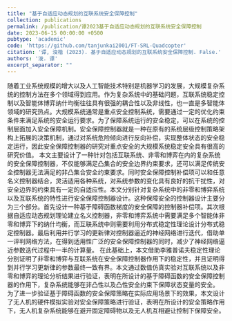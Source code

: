 ```yaml
---
title: "基于自适应动态规划的互联系统安全保障控制"
collection: publications
permalink: /publication/谭2023基于自适应动态规划的互联系统安全保障控制
date: 2023-06-15 00:00:00 +0500
pubtype: 'academic'
code: 'https://github.com/tanjunkai2001/FT-SRL-Quadcopter'
citation: '谭, 浚楷 (2023). 基于自适应动态规划的互联系统安全保障控制. False.'
authors: '浚. 谭'
excerpt_separator: ""
---
```

随着工业系统规模的增大以及人工智能技术特别是机器学习的发展，大规模复杂系统的控制方法在多个领域得到应用。作为复杂系统中的基础问题，互联系统稳定控制以及智能体博弈纳什均衡往往具有很强的耦合性以及非线性，也一直是多智能体领域的研究热点。大规模系统通常是重点安全控制系统，需要通过一定的优化约束条件来满足系统的安全运行要求。为了保障系统运行的安全稳定，可以在系统的控制层面加入安全保障机制。安全保障控制器就是一种在原有的系统层级控制策略架构上拓展的决策机制，通过对系统危险倾向进行反向补偿，实现整体状态的安全稳定运行，因此安全保障控制器的研究对重点安全的大规模系统稳定安全具有很高的研究价值。
本文主要设计了一种针对包括互联系统、非零和博弈在内的复杂系统的安全保障控制器，不仅能够满足凸集合的安全边界约束要求，还可以满足传统安全控制器无法满足的非凸集合安全约束要求。同时安全保障控制补偿项可以和任意名义控制器结合，灵活适用各种系统，对系统参数的变化具有良好的抗干扰性，对安全边界的约束具有一定的自适应性。本文分别针对复杂系统中的非零和博弈系统以及互联系统的特性进行安全保障控制器设计。这种保障安全的控制器设计主要分为三个部分。首先设计一种基于障碍函数梯度的安全保障的控制器补偿项。其次根据自适应动态规划理论建立名义控制器，非零和博弈系统中需要满足多个智能体非零和博弈下的纳什均衡，而互联系统中则需要利用分布式稳定性理论设计分布式稳定控制器。最后利用并行学习的更新律对控制器逼近的神经网络进行迭代，借助单一评判网络方法，在得到适用性广泛的安全保障控制器的同时，减少了神经网络逼近参数迭代过程中一半的计算量。
在此基础上，本文借助李雅普诺夫稳定性理论分别证明了非零和博弈与互联系统在安全保障控制器作用下的稳定性，并且证明得到并行学习更新律的参数最终一致有界。本文通过数值仿真实验对互联系统以及非零和博弈的理论分析结果进行验证，表明在所设计的基于障碍函数的安全保障控制器的作用下，复杂系统能够在非凸性以及凸性安全约束下保障状态变量的安全。
为了进一步验证基于障碍函数的安全保障策略在实际应用场景下的效果，本文设计了无人机的硬件模拟实验对安全保障策略进行验证，表明在所设计的安全策略作用下，无人机复杂系统能够在避开固定障碍物以及无人机互相避让控制下保障安全。
